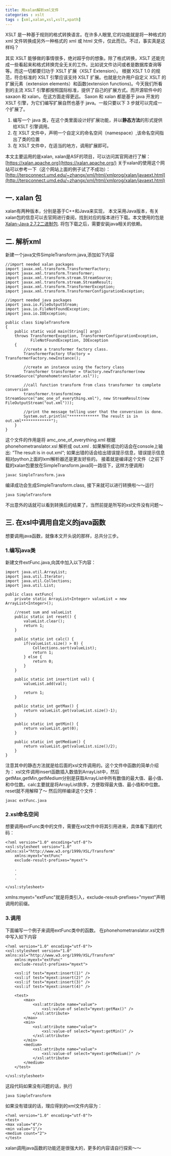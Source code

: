 ```yaml
---
title: 用xalan解析xml文件
categories : xslt
tags : [xml,xalan,xsl,xslt,xpath]
---
```


XSLT 是一种基于规则的格式转换语言。在许多人眼里,它的功能就是将一种格式的 xml 文件转换成另外一种格式的 xml 或 html 文件，仅此而已。不过，事实真是这样吗？

<!-- more -->

其实 XSLT 能够做的事情很多，绝对超乎你的想象。除了格式转换，XSLT 还能完成一些看起来和格式转换完全无关的工作。比如说文件访问或者是数据库查询等等。而这一切都要归功于 XSLT 扩展（XSLT Extension）。
根据 XSLT 1.0 的规范，符合标准的 XSLT 引擎应该支持 XSLT 扩展。也就是允许用户自定义 XSLT 的扩展元素（extension elements）和函数(extension functions)。今天我们所看到的主流 XSLT 引擎都按照国际标准，提供了自己的扩展方式。而开源软件中的 saxaon 和 xalan，在这方面走得更远。
Saxon 和 xalan 都是基于 java 开发的 XSLT 引擎，为它们编写扩展自然也基于 java。一般只要以下 3 步就可以完成一个扩展了。

1. 编写一个 java 类，在这个类里面设计好扩展功能，并以**静态方法**的形式提供给XSLT 引擎调用。
2. 在 XSLT 文件中，声明一个自定义的命名空间（namespace）,该命名空间指出了类的位置
3. 在 XSLT 文件中，在适当的地方，调用扩展即可。

本文主要运用的是xalan, xalan是ASF的项目，可以访问其官网进行了解：[https://xalan.apache.org](https://xalan.apache.org/)
关于xalan的使用这个网站可以参考一下（这个网站上面的例子试了不成功）：[http://terpconnect.umd.edu/~zhangx/xml/html/xmlprog/xalan/javaext.html](http://terpconnect.umd.edu/~zhangx/xml/html/xmlprog/xalan/javaext.html)

## 一. xalan 包

xalan有两种版本，分别是基于C++和Java来实现， 本文采用Java版本，有关xalan包的信息可以去官网进行查阅，找到对应的版本进行下载。本文使用的包是 [Xalan-Java 2.7.2二进制包](http://www-us.apache.org/dist/xalan/xalan-j/binaries/).
将包下载之后，需要安装java相关的依赖。


## 二. 解析xml

新建一个java文件SimpleTransform.java,添加如下内容

~~~
//import needed xalan packages
import javax.xml.transform.TransformerFactory;
import javax.xml.transform.Transformer;
import javax.xml.transform.stream.StreamSource;
import javax.xml.transform.stream.StreamResult;
import javax.xml.transform.TransformerException;
import javax.xml.transform.TransformerConfigurationException;

//import needed java packages
import java.io.FileOutputStream;
import java.io.FileNotFoundException;
import java.io.IOException;

public class SimpleTransform
{
    public static void main(String[] args)
    throws TransformerException, TransformerConfigurationException, 
           FileNotFoundException, IOException
    {  
        //create a transformer factory class.
        TransformerFactory tFactory = TransformerFactory.newInstance();

        //create an instance using the factory class
        Transformer transformer = tFactory.newTransformer(new StreamSource("phonehometranslator.xsl"));

        //call function transform from class transformer to complete conversion
        transformer.transform(new StreamSource("amc_one_of_everything.xml"), new StreamResult(new FileOutputStream("out.xml")));

        //print the message telling user that the conversion is done. 
        System.out.println("************* The result is in out.xml*************");
    }
}
~~~

这个文件的作用是将 amc_one_of_everything.xml 根据 phonehometranslator.xsl 解析成 out.xml .
如果解析成功的话会在console上输出: ”The result is in out.xml“;
如果出错的话会给出错误提示信息，错误提示信息相对python上面的lxml解析器还是更友好些的。
接着就是编译这个文件（之前下载的xalan包要放在SimpleTransform.java同一路径下，这样方便调用）
~~~
javac SimpleTransform.java
~~~
编译成功会生成SimpleTransform.class, 接下来就可以进行转换啦～～运行
~~~
java SimpleTransform
~~~
不出意外的话就可以看到转换后的结果了，当然前提是所写的xsl文件没有问题～


## 三. 在xsl中调用自定义的java函数

想要调用java函数，就像本文开头说的那样，总共分三步。

### 1.编写java类

新建文件extFunc.java,向其中加入以下内容：
~~~
import java.util.ArrayList;
import java.util.Iterator;
import java.util.Collections;
import java.util.List;

public class extFunc{
    private static ArrayList<Integer> valueList = new ArrayList<Integer>();

    //reset sum and valueList
    public static int reset() {
        valueList.clear();
        return 1;
    }

    public static int calc() {
        if(valueList.size() > 0) {
            Collections.sort(valueList);
            return 1;
        } else {
            return 0;
        }
    }

    public static int insert(int val) {
        valueList.add(val);

        return 1;
    }

    public static int getMax() {
        return valueList.get(valueList.size()-1);
    }
	
    public static int getMin() {
        return valueList.get(0);
    }

    public static int getMedium() {
        return valueList.get(valueList.size()/2);
    }
}
~~~
注意其中的静态方法就是给后面的xsl文件调用的。这个文件中函数的简单介绍为：
xsl文件调用insert函数插入数值到ArrayList中，然后getMax,getMin,getMedium分别是获取ArrayList中所有数值的最大值、最小值、和中位数。calc主要就是将ArrayList排序，方便取得最大值、最小值和中位数。
reset就不用解释了～
然后同样编译这个文件：
~~~
javac extFunc.java
~~~

### 2.xsl命名空间
想要调用extFunc类中的文件，需要在xsl文件中将其引用进来，具体看下面的代码：
~~~
<?xml version="1.0" encoding="utf-8"?>
<xsl:stylesheet version="1.0" xmlns:xsl="http://www.w3.org/1999/XSL/Transform" 
    xmlns:myext="extFunc"
    exclude-result-prefixes="myext">

    .
    .
    .

</xsl:stylesheet>
~~~
xmlns:myext="extFunc"就是将类引入，exclude-result-prefixes="myext"声明调用的前缀。

### 3.调用
下面编写一个例子来调用extFunc类中的函数。
在phonehometranslator.xsl文件中写入如下内容
~~~
<?xml version="1.0" encoding="utf-8"?>
<xsl:stylesheet version="1.0" xmlns:xsl="http://www.w3.org/1999/XSL/Transform" 
    xmlns:myext="extFunc"
    exclude-result-prefixes="myext">

    <xsl:if test="myext:insert(1)" />
    <xsl:if test="myext:insert(2)" />
    <xsl:if test="myext:insert(3)" />
    <xsl:if test="myext:insert(4)" />
    
    <test>
        <max>
            <xsl:attribute name="value">
                <xsl:value-of select="myext:getMax()" />
            </xsl:attribute>
        </max>
        <min>
            <xsl:attribute name="value">
                <xsl:value-of select="myext:getMin()" />
            </xsl:attribute>
        </min>
        <medium>
            <xsl:attribute name="value">
                <xsl:value-of select="myext:getMedium()" />
            </xsl:attribute>
        </medium>
    </test>

</xsl:stylesheet>
~~~
这段代码如果没有问题的话，执行
~~~
java SimpleTransform
~~~
如果没有错误的话，理应得到的xml文件内容为：
~~~
<?xml version="1.0" encoding="utf-8"?>
<test>
<max value="4"/>
<min value="1"/>
<medium count="2">
</test>
~~~


xalan调用java函数的功能还是很强大的，更多的内容请自行探索～～